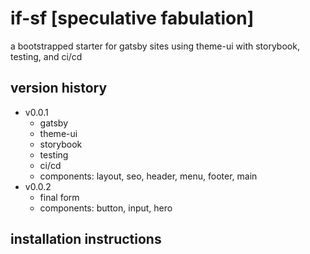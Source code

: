 # if-sf [speculative fabulation]

a bootstrapped starter for gatsby sites using theme-ui with storybook, testing, and ci/cd

## version history

- v0.0.1
  - gatsby
  - theme-ui
  - storybook
  - testing
  - ci/cd
  - components: layout, seo, header, menu, footer, main
- v0.0.2
  - final form
  - components: button, input, hero

## installation instructions
